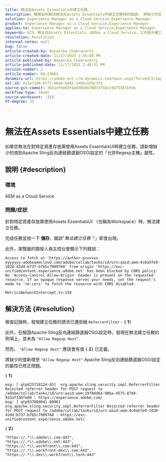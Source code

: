 ```yaml
---
title: 無法在Assets Essentials中建立任務
description: 瞭解如何解決無法在Assets Essentials中建立任務時的錯誤。 將缺少的值新增至「允許Regexp主機」屬性。
solution: Experience Manager as a Cloud Service,Experience Manager
product: Experience Manager as a Cloud Service,Experience Manager
applies-to: Experience Manager as a Cloud Service,Experience Manager
keywords: KCS、無法在Assets Essentials、AEMas a Cloud Service、工作區中建立任務
resolution: Resolution
internal-notes: null
bug: false
article-created-by: Nayanika Chakravarty
article-created-date: 11/17/2023 1:36:48 PM
article-published-by: Nayanika Chakravarty
article-published-date: 11/17/2023 2:48:31 PM
version-number: 2
article-number: KA-23065
dynamics-url: https://adobe-ent.crm.dynamics.com/main.aspx?forceUCI=1&pagetype=entityrecord&etn=knowledgearticle&id=715f8f59-4e85-ee11-8179-6045bd0065b6
exl-id: 411e7198-6ff7-48ad-bd82-14bbce59c3f9
source-git-commit: 362aef9e63f8a0303b670074f58e19d75587bfeb
workflow-type: tm+mt
source-wordcount: '215'
ht-degree: 3%

---
```


# 無法在Assets Essentials中建立任務


如果您無法在對特定資產存放庫使用Assets EssentialsUI時建立任務，請新增缺少的值到Apache Sling反向連結篩選器OSGi設定的「允許Regexp主機」屬性。

## 說明 {#description}


### 環境

AEM as a Cloud Service

### 問題/症狀

針對特定資產存放庫使用Assets EssentialsUI （也稱為Workspace）時，無法建立任務。

完成任務並按一下 <b>儲存</b>，錯誤&quot;*無法建立任務*「」即會出現。

此外，瀏覽器的開發人員主控台會顯示下列錯誤：


```
Access to fetch at 'https://author-pxxxxxx-eyyyyyy.adobeaemcloud.com/adobe/collab/tasks/id/urn:aaid:aem:4c0a5fe9-1020-42dd-b737-b7b5c7909760' from origin 'https://exc-unifiedcontent.experience.adobe.net' has been blocked by CORS policy: 
No 'Access-Control-Allow-Origin' header is present on the requested resource. If an opaque response serves your needs, set the request's mode to 'no-cors' to fetch the resource with CORS disabled.

MetricsNetworkIntercept.ts:159
```



## 解決方法 {#resolution}


檢查記錄時，發現建立任務的請求已遭拒絕 `ReferrerFilter` - <b>`[` 1`]` </b>

此外，在驗證Apache Sling反向連結篩選器OSGi設定時，發現在無法建立任務的例項上，並未為 `"Allow Regexp Host"`.

然而， `"Allow Regexp Host"` 應該會有值 <b>`[` 2`]` </b> 已定義。

將缺少的值新增至 `"Allow Regexp Host"` Apache Sling反向連結篩選器OSGi設定的屬性已修正問題。

<b>`[` 1`]` </b>


```
msg: [ qtp625718124-83]  org.apache.sling.security.impl.ReferrerFilter Rejected referrer header for POST request to /adobe/collab/tasks/id/urn:aaid:aem:19f8dd63-98ba-4575-8794-933af336fe88 : https://experience.adobe.com/
msg: [ qtp937089041-8996]  org.apache.sling.security.impl.ReferrerFilter Rejected referrer header for POST request to /adobe/collab/tasks/id/urn:aaid:aem:4c0a5fe9-1020-42dd-b737-b7b5c7909760 : https://exc-unifiedcontent.experience.adobe.net/
```


<b>`[` 2`]` </b>


```
"https://.*\\.adobe\\.com:443",
"https://.*\\.adobe\\.net:443",
"https://.*\\.workfront\\.com:443",
"https://.*\\.workfront-dev\\.com:443",
"https://.*\\.dev\\.workfront\\.tech:443"
```
